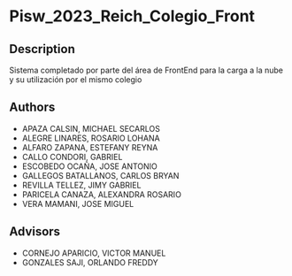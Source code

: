 # Pisw_2023_Reich_Colegio_Front


## Description
Sistema completado por parte del área de FrontEnd para la carga a la nube y su utilización por el mismo colegio


## Authors
 - APAZA CALSIN, MICHAEL SECARLOS
 - ALEGRE LINARES, ROSARIO LOHANA
 - ALFARO ZAPANA, ESTEFANY REYNA
 - CALLO CONDORI, GABRIEL
 - ESCOBEDO OCAÑA, JOSE ANTONIO
 - GALLEGOS BATALLANOS, CARLOS BRYAN
 - REVILLA TELLEZ, JIMY GABRIEL
 - PARICELA CANAZA, ALEXANDRA ROSARIO
 - VERA MAMANI, JOSE MIGUEL

## Advisors

 - CORNEJO APARICIO, VICTOR MANUEL
 - GONZALES SAJI, ORLANDO FREDDY 

